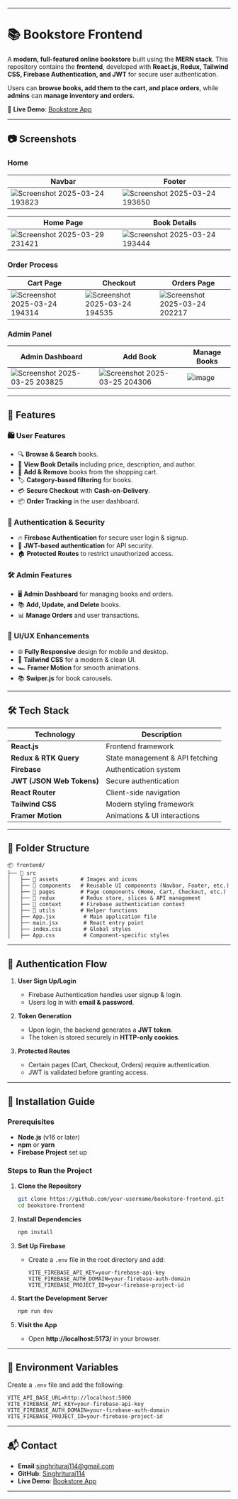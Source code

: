 
---

# 📚 Bookstore Frontend  

A **modern, full-featured online bookstore** built using the **MERN stack**. This repository contains the **frontend**, developed with **React.js, Redux, Tailwind CSS, Firebase Authentication, and JWT** for secure user authentication.

Users can **browse books, add them to the cart, and place orders**, while **admins** can **manage inventory and orders**.

🔗 **Live Demo**: [Bookstore App](https://book-store-app-frontend-phi.vercel.app/)  

---

## 📷 Screenshots  

### Home  
| Navbar | Footer |  
|---------|--------|  
| ![Screenshot 2025-03-24 193823](https://github.com/user-attachments/assets/05afa8e8-25da-4b54-b9df-d9e75df3bf39) | ![Screenshot 2025-03-24 193650](https://github.com/user-attachments/assets/642c09f0-980f-48c3-b4b6-745c5a46dfcb) |  

| Home Page | Book Details |  
|-----------|-------------|  
| ![Screenshot 2025-03-29 231421](https://github.com/user-attachments/assets/0cf9bac2-a272-406a-a0cc-ed2ecfd50748) | ![Screenshot 2025-03-24 193444](https://github.com/user-attachments/assets/4d55e1b4-50aa-4e80-b045-1e1a5debeb42) |  

### Order Process  

| Cart Page | Checkout | Orders Page |  
|-----------|-------------|----------|  
| ![Screenshot 2025-03-24 194314](https://github.com/user-attachments/assets/5e9d55c2-cdeb-40f2-8260-5182e4334b38) | ![Screenshot 2025-03-24 194535](https://github.com/user-attachments/assets/9025dafd-faf2-4c34-890e-8a50cef63229) | ![Screenshot 2025-03-24 202217](https://github.com/user-attachments/assets/cd461734-e41f-4aba-9b39-0e5438f52fa0) |  

### Admin Panel  

| Admin Dashboard | Add Book | Manage Books |  
|-----------------|---------|--------------|  
| ![Screenshot 2025-03-25 203825](https://github.com/user-attachments/assets/81f6c2ff-a4d9-41ef-b6b1-6712a79c06bf) | ![Screenshot 2025-03-25 204306](https://github.com/user-attachments/assets/428991bf-b118-48b1-b91a-1c5e22f75fcd) | ![image](https://github.com/user-attachments/assets/da7b163d-9052-4776-8aaf-2e536d2a9c21) |  

---

## 🚀 Features  

### 🛍️ User Features  
- 🔍 **Browse & Search** books.  
- 📖 **View Book Details** including price, description, and author.  
- 🛒 **Add & Remove** books from the shopping cart.  
- 🏷️ **Category-based filtering** for books.  
- 💳 **Secure Checkout** with **Cash-on-Delivery**.  
- 📦 **Order Tracking** in the user dashboard.  

### 🔐 Authentication & Security  
- 🔥 **Firebase Authentication** for secure user login & signup.  
- 🔑 **JWT-based authentication** for API security.  
- 🏠 **Protected Routes** to restrict unauthorized access.  

### 🛠️ Admin Features  
- 🖥️ **Admin Dashboard** for managing books and orders.  
- 📚 **Add, Update, and Delete** books.  
- 📊 **Manage Orders** and user transactions.  

### 🎨 UI/UX Enhancements  
- 🌐 **Fully Responsive** design for mobile and desktop.  
- 🎨 **Tailwind CSS** for a modern & clean UI.  
- 🏎️ **Framer Motion** for smooth animations.  
- 📚 **Swiper.js** for book carousels.  

---

## 🛠️ Tech Stack  

| Technology      | Description                      |  
|----------------|----------------------------------|  
| **React.js**   | Frontend framework              |  
| **Redux & RTK Query** | State management & API fetching |  
| **Firebase**   | Authentication system           |  
| **JWT (JSON Web Tokens)** | Secure authentication |  
| **React Router** | Client-side navigation        |  
| **Tailwind CSS** | Modern styling framework      |  
| **Framer Motion** | Animations & UI interactions |  

---

## 📂 Folder Structure  

```
📦 frontend/  
├── 📁 src  
│   ├── 📁 assets       # Images and icons  
│   ├── 📁 components   # Reusable UI components (Navbar, Footer, etc.)  
│   ├── 📁 pages        # Page components (Home, Cart, Checkout, etc.)  
│   ├── 📁 redux        # Redux store, slices & API management  
│   ├── 📁 context      # Firebase authentication context  
│   ├── 📁 utils        # Helper functions  
│   ├── App.jsx         # Main application file  
│   ├── main.jsx        # React entry point  
│   ├── index.css       # Global styles  
│   ├── App.css         # Component-specific styles  
```

---

## 🔐 Authentication Flow  

1. **User Sign Up/Login**  
   - Firebase Authentication handles user signup & login.  
   - Users log in with **email & password**.  

2. **Token Generation**  
   - Upon login, the backend generates a **JWT token**.  
   - The token is stored securely in **HTTP-only cookies**.  

3. **Protected Routes**  
   - Certain pages (Cart, Checkout, Orders) require authentication.  
   - JWT is validated before granting access.  

---

## 🚀 Installation Guide  

### Prerequisites  
- **Node.js** (v16 or later)  
- **npm** or **yarn**  
- **Firebase Project** set up  

### Steps to Run the Project  

1. **Clone the Repository**  
   ```sh  
   git clone https://github.com/your-username/bookstore-frontend.git  
   cd bookstore-frontend  
   ```

2. **Install Dependencies**  
   ```sh  
   npm install  
   ```

3. **Set Up Firebase**  
   - Create a `.env` file in the root directory and add:  
     ```env  
     VITE_FIREBASE_API_KEY=your-firebase-api-key  
     VITE_FIREBASE_AUTH_DOMAIN=your-firebase-auth-domain  
     VITE_FIREBASE_PROJECT_ID=your-firebase-project-id  
     ```

4. **Start the Development Server**  
   ```sh  
   npm run dev  
   ```

5. **Visit the App**  
   - Open **http://localhost:5173/** in your browser.  

---

## 🔧 Environment Variables  

Create a `.env` file and add the following:  

```env  
VITE_API_BASE_URL=http://localhost:5000  
VITE_FIREBASE_API_KEY=your-firebase-api-key  
VITE_FIREBASE_AUTH_DOMAIN=your-firebase-auth-domain  
VITE_FIREBASE_PROJECT_ID=your-firebase-project-id  
```

---

## 📬 Contact  

- **Email**:singhrituraj114@gmail.com  
- **GitHub**: [Singhrituraj114](https://github.com/Singhrituraj114)  
- **Live Demo**: [Bookstore App](https://book-store-app-frontend-phi.vercel.app/)  

---
